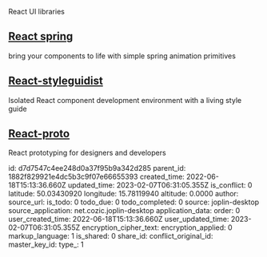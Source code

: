 React UI libraries

## [**React spring**](https://react-spring.io/)
bring your components to life with simple spring animation primitives

## [**React-styleguidist**](https://react-styleguidist.js.org/)
Isolated React component development environment with a living style guide

## [**React-proto**](https://react-proto.github.io/react-proto/)
React prototyping for designers and developers

id: d7d7547c4ee248d0a37f95b9a342d285
parent_id: 1882f829921e4dc5b3c9f07e66655393
created_time: 2022-06-18T15:13:36.660Z
updated_time: 2023-02-07T06:31:05.355Z
is_conflict: 0
latitude: 50.03430920
longitude: 15.78119940
altitude: 0.0000
author: 
source_url: 
is_todo: 0
todo_due: 0
todo_completed: 0
source: joplin-desktop
source_application: net.cozic.joplin-desktop
application_data: 
order: 0
user_created_time: 2022-06-18T15:13:36.660Z
user_updated_time: 2023-02-07T06:31:05.355Z
encryption_cipher_text: 
encryption_applied: 0
markup_language: 1
is_shared: 0
share_id: 
conflict_original_id: 
master_key_id: 
type_: 1